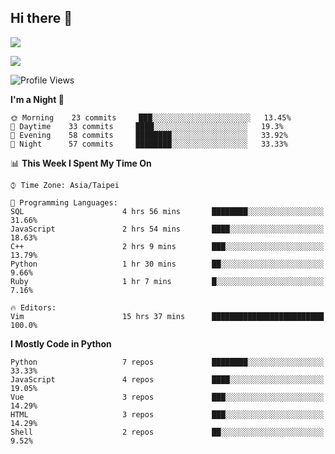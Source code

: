 ## Hi there 👋

![](https://github-readme-stats.vercel.app/api?username=CSY54&theme=nord&show_icons=true)

![](https://github-readme-stats.vercel.app/api/top-langs/?username=CSY54&theme=nord&layout=compact&card_width=445)

<!--START_SECTION:waka-->
![Profile Views](http://img.shields.io/badge/Profile%20Views-14-blue)

**I'm a Night 🦉** 

```text
🌞 Morning    23 commits     ███░░░░░░░░░░░░░░░░░░░░░░   13.45% 
🌆 Daytime    33 commits     ████░░░░░░░░░░░░░░░░░░░░░   19.3% 
🌃 Evening    58 commits     ████████░░░░░░░░░░░░░░░░░   33.92% 
🌙 Night      57 commits     ████████░░░░░░░░░░░░░░░░░   33.33%

```


📊 **This Week I Spent My Time On** 

```text
⌚︎ Time Zone: Asia/Taipei

💬 Programming Languages: 
SQL                      4 hrs 56 mins       ████████░░░░░░░░░░░░░░░░░   31.66% 
JavaScript               2 hrs 54 mins       ████░░░░░░░░░░░░░░░░░░░░░   18.63% 
C++                      2 hrs 9 mins        ███░░░░░░░░░░░░░░░░░░░░░░   13.79% 
Python                   1 hr 30 mins        ██░░░░░░░░░░░░░░░░░░░░░░░   9.66% 
Ruby                     1 hr 7 mins         █░░░░░░░░░░░░░░░░░░░░░░░░   7.16%

🔥 Editors: 
Vim                      15 hrs 37 mins      █████████████████████████   100.0%

```

**I Mostly Code in Python** 

```text
Python                   7 repos             ████████░░░░░░░░░░░░░░░░░   33.33% 
JavaScript               4 repos             ████░░░░░░░░░░░░░░░░░░░░░   19.05% 
Vue                      3 repos             ███░░░░░░░░░░░░░░░░░░░░░░   14.29% 
HTML                     3 repos             ███░░░░░░░░░░░░░░░░░░░░░░   14.29% 
Shell                    2 repos             ██░░░░░░░░░░░░░░░░░░░░░░░   9.52%

```



<!--END_SECTION:waka-->

<!--
**CSY54/CSY54** is a ✨ _special_ ✨ repository because its `README.md` (this file) appears on your GitHub profile.

Here are some ideas to get you started:

- 🔭 I’m currently working on ...
- 🌱 I’m currently learning ...
- 👯 I’m looking to collaborate on ...
- 🤔 I’m looking for help with ...
- 💬 Ask me about ...
- 📫 How to reach me: ...
- 😄 Pronouns: ...
- ⚡ Fun fact: ...
-->
